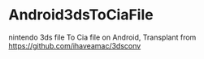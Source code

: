 # Android3dsToCiaFile
nintendo 3ds file To Cia file on Android, Transplant from https://github.com/ihaveamac/3dsconv

